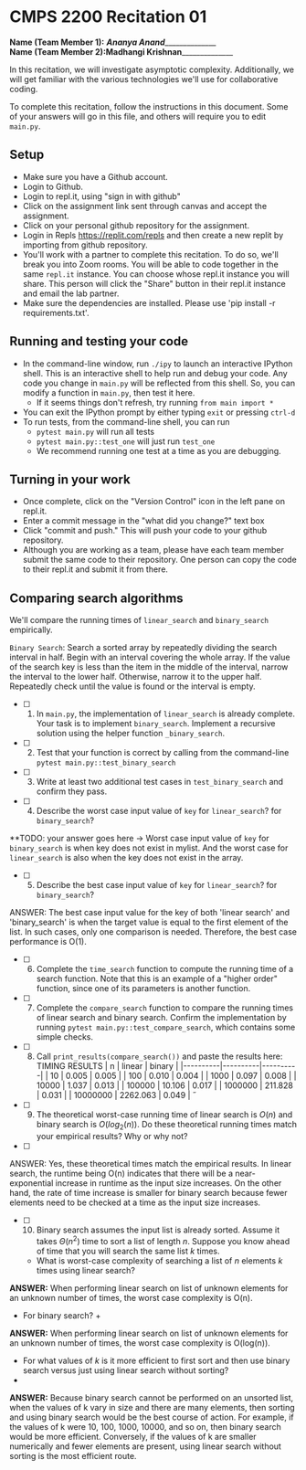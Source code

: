 # CMPS 2200  Recitation 01

**Name (Team Member 1):** ___Ananya Anand_________________  
**Name (Team Member 2):**__Madhangi Krishnan________________

In this recitation, we will investigate asymptotic complexity. Additionally, we will get familiar with the various technologies we'll use for collaborative coding.

To complete this recitation, follow the instructions in this document. Some of your answers will go in this file, and others will require you to edit `main.py`.


## Setup
- Make sure you have a Github account.
- Login to Github.
- Login to repl.it, using "sign in with github"
- Click on the assignment link sent through canvas and accept the assignment. 
- Click on your personal github repository for the assignment.
- Login in Repls https://replit.com/repls and then create a new replit by importing from github repository.
- You'll work with a partner to complete this recitation. To do so, we'll break you into Zoom rooms. You will be able to code together in the same `repl.it` instance. You can choose whose repl.it instance you will share. This person will click the "Share" button in their repl.it instance and email the lab partner.
- Make sure the dependencies are installed. Please use 'pip install -r requirements.txt'.

## Running and testing your code
- In the command-line window, run `./ipy` to launch an interactive IPython shell. This is an interactive shell to help run and debug your code. Any code you change in `main.py` will be reflected from this shell. So, you can modify a function in `main.py`, then test it here.
  + If it seems things don't refresh, try running `from main import *`
- You can exit the IPython prompt by either typing `exit` or pressing `ctrl-d`
- To run tests, from the command-line shell, you can run
  + `pytest main.py` will run all tests
  + `pytest main.py::test_one` will just run `test_one`
  + We recommend running one test at a time as you are debugging.

## Turning in your work

- Once complete, click on the "Version Control" icon in the left pane on repl.it.
- Enter a commit message in the "what did you change?" text box
- Click "commit and push." This will push your code to your github repository.
- Although you are working as a team, please have each team member submit the same code to their repository. One person can copy the code to their repl.it and submit it from there.

## Comparing search algorithms

We'll compare the running times of `linear_search` and `binary_search` empirically.

`Binary Search`: Search a sorted array by repeatedly dividing the search interval in half. Begin with an interval covering the whole array. If the value of the search key is less than the item in the middle of the interval, narrow the interval to the lower half. Otherwise, narrow it to the upper half. Repeatedly check until the value is found or the interval is empty.

- [ ] 1. In `main.py`, the implementation of `linear_search` is already complete. Your task is to implement `binary_search`. Implement a recursive solution using the helper function `_binary_search`. 

- [ ] 2. Test that your function is correct by calling from the command-line `pytest main.py::test_binary_search`

- [ ] 3. Write at least two additional test cases in `test_binary_search` and confirm they pass.

- [ ] 4. Describe the worst case input value of `key` for `linear_search`? for `binary_search`? 

**TODO: your answer goes here
-> Worst case input value of `key` for `binary_search` is when key does not exist in mylist. And the worst case for `linear_search` is also when the key does not exist in the array. 

- [ ] 5. Describe the best case input value of `key` for `linear_search`? for `binary_search`? 

ANSWER: The best case input value for the key of both 'linear search' and 'binary_search' is when the target value is equal to the first element of the list. In such cases, only one comparison is needed. Therefore, the best case performance is O(1).

- [ ] 6. Complete the `time_search` function to compute the running time of a search function. Note that this is an example of a "higher order" function, since one of its parameters is another function.

- [ ] 7. Complete the `compare_search` function to compare the running times of linear search and binary search. Confirm the implementation by running `pytest main.py::test_compare_search`, which contains some simple checks.

- [ ] 8. Call `print_results(compare_search())` and paste the results here:
TIMING RESULTS
|        n |   linear |   binary |
|----------|----------|----------|
|       10 |    0.005 |    0.005 |
|      100 |    0.010 |    0.004 |
|     1000 |    0.097 |    0.008 |
|    10000 |    1.037 |    0.013 |
|   100000 |   10.106 |    0.017 |
|  1000000 |  211.828 |    0.031 |
| 10000000 | 2262.063 |    0.049 |
 



- [ ] 9. The theoretical worst-case running time of linear search is $O(n)$ and binary search is $O(log_2(n))$. Do these theoretical running times match your empirical results? Why or why not?
- [ ] 
ANSWER: Yes, these theoretical times match the empirical results. In linear search, the runtime being O(n) indicates that there will be a near-exponential increase in runtime as the input size increases. On the other hand, the rate of time increase is smaller for binary search because fewer elements need to be checked at a time as the input size increases.

- [ ] 10. Binary search assumes the input list is already sorted. Assume it takes $\Theta(n^2)$ time to sort a list of length $n$. Suppose you know ahead of time that you will search the same list $k$ times. 
  + What is worst-case complexity of searching a list of $n$ elements $k$ times using linear search?

**ANSWER:** When performing linear search on list of unknown elements for an unknown number of times, the worst case complexity is O(n). 

  + For binary search?
      + 
 
**ANSWER:** When performing linear search on list of unknown elements for an unknown number of times, the worst case complexity is O(log(n)).

  + For what values of $k$ is it more efficient to first sort and then use binary search versus just using linear search without sorting?
  + 
**ANSWER:** Because binary search cannot be performed on an unsorted list, when the values of k vary in size and there are many elements, then sorting and using binary search would be the best course of action. For example, if the values of k were 10, 100, 1000, 10000, and so on, then binary search would be more efficient. Conversely, if the values of k are smaller numerically and fewer elements are present, using linear search without sorting is the most efficient route.
